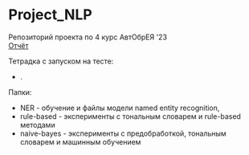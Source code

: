 # Project_NLP
Репозиторий проекта по 4 курс АвтОбрЕЯ '23<br>
[Отчёт](https://docs.google.com/document/d/1NQS-qNMn7qdM5nQ1FfKcYMxwEeH8q3iltbLyDa_a4tI/edit)

Тетрадка с запуском на тесте:
- .

Папки:
- NER - обучение и файлы модели named entity recognition,
- rule-based - эксперименты с тональным словарем и rule-based методами
- naive-bayes - эксперименты с предобработкой, тональным словарем и машинным обучением
